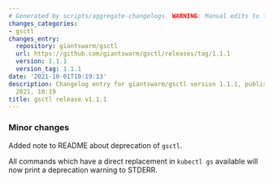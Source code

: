 ```yaml
---
# Generated by scripts/aggregate-changelogs. WARNING: Manual edits to this files will be overwritten.
changes_categories:
- gsctl
changes_entry:
  repository: giantswarm/gsctl
  url: https://github.com/giantswarm/gsctl/releases/tag/1.1.1
  version: 1.1.1
  version_tag: 1.1.1
date: '2021-10-01T10:19:13'
description: Changelog entry for giantswarm/gsctl version 1.1.1, published on 01 October
  2021, 10:19
title: gsctl release v1.1.1
---
```


### Minor changes

Added note to README about deprecation of `gsctl`.

All commands which have a direct replacement in `kubectl gs` available will now print a deprecation warning to STDERR.

